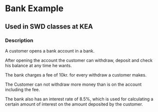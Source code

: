 # Bank Example
## Used in SWD classes at KEA

### Description
A customer opens a bank account in a bank.

After opening the account the customer can withdraw, deposit and check his balance at any time he wants. 

The bank charges a fee of 10kr. for every withdraw a customer makes. 

The Customer can not withdraw more money than is on the account including the fee. 

The bank also has an interest rate of 8.5%, which is used for calculating a certain amount of interest on the amount deposited by the customer.  

